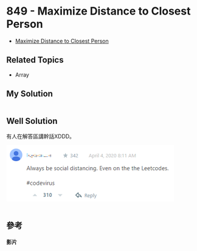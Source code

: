 # 849 - Maximize Distance to Closest Person

* [Maximize Distance to Closest Person](https://leetcode.com/problems/maximize-distance-to-closest-person/)

## Related Topics
* Array

## My Solution
```java

```

## Well Solution
有人在解答區講幹話XDDD。

![](/images/LeetCode/849-1.png)

```java

```

## 參考
#### 影片